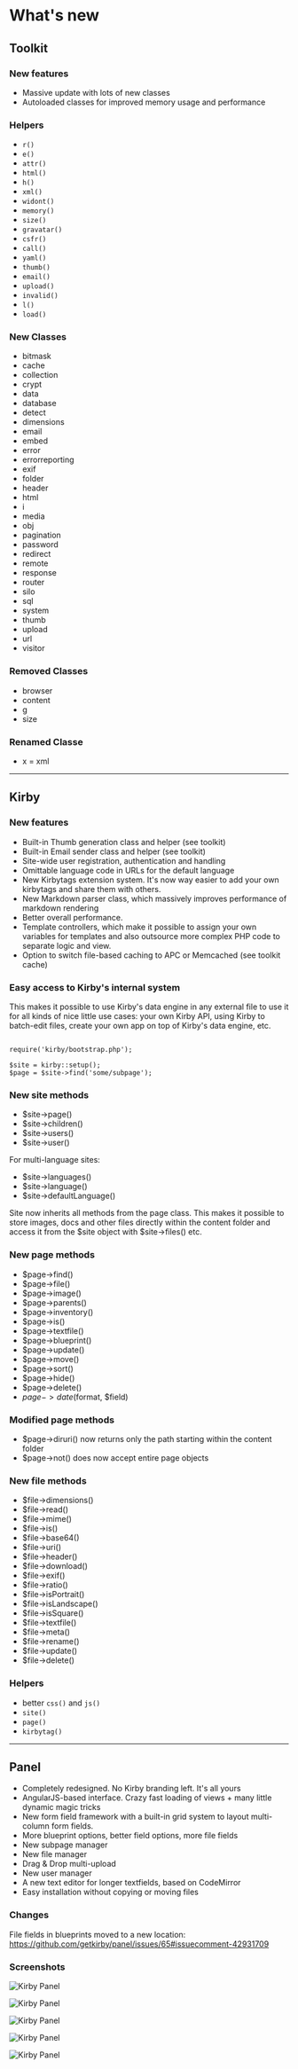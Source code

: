 # What's new

## Toolkit

### New features

- Massive update with lots of new classes
- Autoloaded classes for improved memory usage and performance

### Helpers

- `r()`
- `e()`
- `attr()`
- `html()`
- `h()`
- `xml()`
- `widont()`
- `memory()`
- `size()`
- `gravatar()`
- `csfr()`
- `call()`
- `yaml()`
- `thumb()`
- `email()`
- `upload()`
- `invalid()`
- `l()`
- `load()`

### New Classes

- bitmask
- cache
- collection
- crypt
- data
- database
- detect
- dimensions
- email
- embed
- error
- errorreporting
- exif
- folder
- header
- html
- i
- media
- obj
- pagination
- password
- redirect
- remote
- response
- router
- silo
- sql
- system
- thumb
- upload
- url
- visitor

### Removed Classes

- browser
- content
- g
- size

### Renamed Classe

- x = xml

***

## Kirby

### New features

- Built-in Thumb generation class and helper (see toolkit)
- Built-in Email sender class and helper (see toolkit)
- Site-wide user registration, authentication and handling
- Omittable language code in URLs for the default language
- New Kirbytags extension system. It's now way easier to add your own kirbytags and share them with others.
- New Markdown parser class, which massively improves performance of markdown rendering
- Better overall performance.
- Template controllers, which make it possible to assign your own variables for templates and also outsource more complex PHP code to separate logic and view.
- Option to switch file-based caching to APC or Memcached (see toolkit cache)

### Easy access to Kirby's internal system

This makes it possible to use Kirby's data engine in any external file to use
it for all kinds of nice little use cases: your own Kirby API, using Kirby to batch-edit files,
create your own app on top of Kirby's data engine, etc.

```

require('kirby/bootstrap.php');

$site = kirby::setup();
$page = $site->find('some/subpage');

```

### New site methods

- $site->page()
- $site->children()
- $site->users()
- $site->user()

For multi-language sites:

- $site->languages()
- $site->language()
- $site->defaultLanguage()

Site now inherits all methods from the page class.
This makes it possible to store images, docs and other files directly within the
content folder and access it from the $site object with $site->files() etc.

### New page methods

- $page->find()
- $page->file()
- $page->image()
- $page->parents()
- $page->inventory()
- $page->is()
- $page->textfile()
- $page->blueprint()
- $page->update()
- $page->move()
- $page->sort()
- $page->hide()
- $page->delete()
- $page->date($format, $field) 

### Modified page methods

- $page->diruri() now returns only the path starting within the content folder
- $page->not() does now accept entire page objects

### New file methods

- $file->dimensions()
- $file->read()
- $file->mime()
- $file->is()
- $file->base64()
- $file->uri()
- $file->header()
- $file->download()
- $file->exif()
- $file->ratio()
- $file->isPortrait()
- $file->isLandscape()
- $file->isSquare()
- $file->textfile()
- $file->meta()
- $file->rename()
- $file->update()
- $file->delete()

### Helpers

- better `css()` and `js()`
- `site()`
- `page()`
- `kirbytag()`

***

## Panel

- Completely redesigned. No Kirby branding left. It's all yours
- AngularJS-based interface. Crazy fast loading of views + many little dynamic magic tricks
- New form field framework with a built-in grid system to layout multi-column form fields.
- More blueprint options, better field options, more file fields
- New subpage manager
- New file manager
- Drag & Drop multi-upload
- New user manager
- A new text editor for longer textfields, based on CodeMirror
- Easy installation without copying or moving files


### Changes

File fields in blueprints moved to a new location: 
https://github.com/getkirby/panel/issues/65#issuecomment-42931709

### Screenshots

![Kirby Panel](http://f.cl.ly/items/330p313K2H231Q280v2B/panel.png)

![Kirby Panel](http://f.cl.ly/items/1h1E1a090q2V2a3d1q19/panel-files.png)

![Kirby Panel](http://f.cl.ly/items/0x0G0R1J1f0O0c231g1I/panel-file-editor.png)

![Kirby Panel](http://f.cl.ly/items/1E0A0t101C1P0z2g3O1Z/panel-users.png)

![Kirby Panel](http://f.cl.ly/items/0910062v3I2J3Y0v1y0y/panel-subpages.png)
